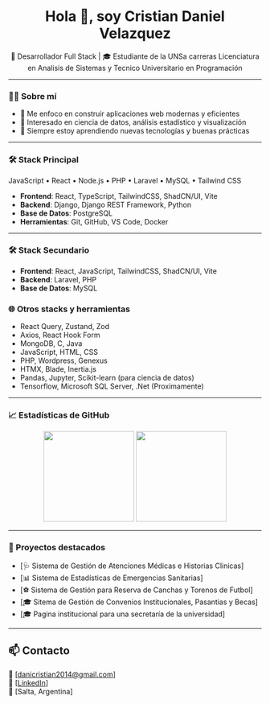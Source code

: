 <h1 align="center">Hola 👋, soy Cristian Daniel Velazquez</h1>
<p align="center">🚀 Desarrollador Full Stack | 🎓 Estudiante de la UNSa carreras Licenciatura en Analisis de Sistemas y Tecnico Universitario en Programación</p>

---

### 🧑‍💻 Sobre mí

- 🎯 Me enfoco en construir aplicaciones web modernas y eficientes
- 🧠 Interesado en ciencia de datos, análisis estadístico y visualización
- 💬 Siempre estoy aprendiendo nuevas tecnologías y buenas prácticas

---

### 🛠️ Stack Principal

JavaScript • React • Node.js • PHP • Laravel • MySQL • Tailwind CSS

- **Frontend**: React, TypeScript, TailwindCSS, ShadCN/UI, Vite
- **Backend**: Django, Django REST Framework, Python
- **Base de Datos**: PostgreSQL
- **Herramientas**: Git, GitHub, VS Code, Docker

---

### 🛠️ Stack Secundario

- **Frontend**: React, JavaScript, TailwindCSS, ShadCN/UI, Vite
- **Backend**: Laravel, PHP
- **Base de Datos**: MySQL

### 🌐 Otros stacks y herramientas

- React Query, Zustand, Zod
- Axios, React Hook Form
- MongoDB, C, Java
- JavaScript, HTML, CSS
- PHP, Wordpress, Genexus
- HTMX, Blade, Inertia.js
- Pandas, Jupyter, Scikit-learn (para ciencia de datos)
- Tensorflow, Microsoft SQL Server, .Net (Proximamente)

---

### 📈 Estadísticas de GitHub

<p align="center">
  <img height="180em" src="https://github-readme-stats.vercel.app/api?username=danicris97&show_icons=true&theme=default&include_all_commits=true&count_private=true" />
  <img height="180em" src="https://github-readme-stats.vercel.app/api/top-langs/?username=danicris97&layout=compact&langs_count=8&theme=default" />
</p>

---

### 🚀 Proyectos destacados

- [🩺 Sistema de Gestión de Atenciones Médicas e Historias Clinicas]
- [📊 Sistema de Estadísticas de Emergencias Sanitarias]
- [⚽ Sistema de Gestión para Reserva de Canchas y Torenos de Futbol]
- [🎓 Sitema de Gestión de Convenios Institucionales, Pasantias y Becas]
- [🎓 Pagina institucional para una secretaría de la universidad]

---

## 📫 Contacto
📧 [danicristian2014@gmail.com]  
🔗 [[LinkedIn](https://www.linkedin.com/in/cristian-daniel-velazquez-8179b6201/)]  
📍 [Salta, Argentina]
